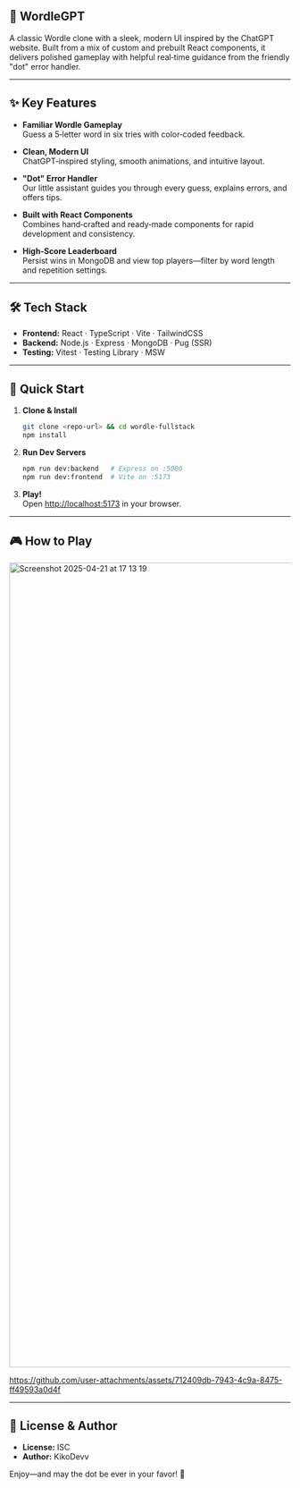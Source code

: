 ## 🚀 WordleGPT

A classic Wordle clone with a sleek, modern UI inspired by the ChatGPT website.
Built from a mix of custom and prebuilt React components, it delivers polished
gameplay with helpful real‑time guidance from the friendly "dot" error handler.

---

## ✨ Key Features

- **Familiar Wordle Gameplay**\
  Guess a 5‑letter word in six tries with color‑coded feedback.

- **Clean, Modern UI**\
  ChatGPT‑inspired styling, smooth animations, and intuitive layout.

- **"Dot" Error Handler**\
  Our little assistant guides you through every guess, explains errors, and offers
  tips.

- **Built with React Components**\
  Combines hand‑crafted and ready‑made components for rapid development and consistency.

- **High‑Score Leaderboard**\
  Persist wins in MongoDB and view top players—filter by word length and repetition
  settings.

---

## 🛠️ Tech Stack

- **Frontend:** React · TypeScript · Vite · TailwindCSS
- **Backend:** Node.js · Express · MongoDB · Pug (SSR)
- **Testing:** Vitest · Testing Library · MSW

---

## 🚀 Quick Start

1. **Clone & Install**
   ```bash
   git clone <repo-url> && cd wordle-fullstack
   npm install
   ```
2. **Run Dev Servers**
   ```bash
   npm run dev:backend   # Express on :5080
   npm run dev:frontend  # Vite on :5173
   ```
3. **Play!**\
   Open [http://localhost:5173](http://localhost:5173) in your browser.

---

## 🎮 How to Play

<img width="1440" alt="Screenshot 2025-04-21 at 17 13 19" src="https://github.com/user-attachments/assets/46384b52-c338-49cd-9e4a-28072546827f" />

https://github.com/user-attachments/assets/712409db-7943-4c9a-8475-ff49593a0d4f

---

## 📜 License & Author

- **License:** ISC
- **Author:** KikoDevv

Enjoy—and may the dot be ever in your favor! 🎉
